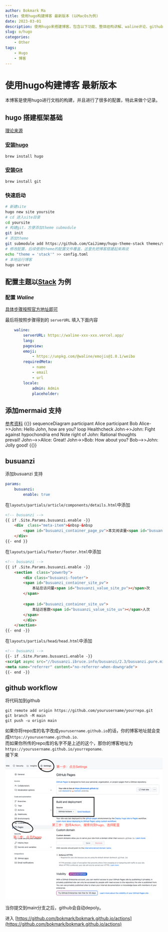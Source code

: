 ```yaml
---
author: Bokmark Ma
title: 使用hugo构建博客 最新版本 (以MacOs为例)
date: 2023-03-01
description: 使用hugo来搭建博客。包含以下功能、整体结构讲解、waline评论、github workflow自动输出、busuanzi页面阅读数量统计等。
slug: o/hugo
categories:
    - Other
tags:
    - Hugo
    - 博客 
---
```


# 使用hugo构建博客 最新版本

本博客是使用hugo进行文档的构建，并且进行了很多的配置，特此来做个记录。

## hugo 搭建框架基础
[理论来源](https://gohugo.io/getting-started/quick-start/)

### [安装hugo](https://gohugo.io/installation/)
```bash
brew install hugo
```

### [安装Git](https://git-scm.com/book/en/v2/Getting-Started-Installing-Git)
```bash
brew install git
```

### 快速启动
```bash
# 新建site
hugo new site yoursite
# cd 进入site目录
cd yoursite
# 构建git，方便添加theme submodule
git init
# 添加theme
git submodule add https://github.com/CaiJimmy/hugo-theme-stack themes/stack
# 修改配置，后续使用theme的配置文件覆盖，这里先把博客搭建起来再说
echo "theme = 'stack'" >> config.toml
# 本地运行博客
hugo server
```



## 配置主题以[Stack](https://github.com/CaiJimmy/hugo-theme-stack) 为例

### 配置 *Waline*
[具体步骤按照官方地址即可](https://waline.js.org/guide/get-started/#vercel-%E9%83%A8%E7%BD%B2-%E6%9C%8D%E5%8A%A1%E7%AB%AF)  

最后将按照步骤得到的 `serverURL` 填入下面内容
```yaml
    waline:
        serverURL: https://waline-xxx-xxx.vercel.app/
        lang:
        pageview:
        emoji:
            - https://unpkg.com/@waline/emojis@1.0.1/weibo
        requiredMeta:
            - name
            - email
            - url
        locale:
            admin: Admin
            placeholder:
```

## 添加mermaid 支持 
[参考资料](https://www.bodunhu.com/blog/posts/add-mermaid-to-hugo-with-dark-mode/)
{{<mermaid>}}
sequenceDiagram
    participant Alice
    participant Bob
    Alice->>John: Hello John, how are you?
    loop Healthcheck
        John->>John: Fight against hypochondria
    end
    Note right of John: Rational thoughts <br/>prevail!
    John-->>Alice: Great!
    John->>Bob: How about you?
    Bob-->>John: Jolly good!
{{</mermaid>}}

## busuanzi
添加busuanzi 支持
```yaml
params:
    busuanzi:
        enable: true
```
在`layouts/partials/article/components/details.html`中添加
```html
<!-- busuanzi -->
{{ if .Site.Params.busuanzi.enable -}}
    <div  class="meta-item">&nbsp·&nbsp
        <span id="busuanzi_container_page_pv">本文阅读量<span id="busuanzi_value_page_pv"></span>次</span>
    </div>
{{- end }}
```
在`layouts/partials/footer/footer.html`中添加
```html
<!-- busuanzi -->
{{ if .Site.Params.busuanzi.enable -}}
    <section  class="powerby">
        <div class="busuanzi-footer">
        <span id="busuanzi_container_site_pv">
            本站总访问量<span id="busuanzi_value_site_pv"></span>次
        </span>

        <span id="busuanzi_container_site_uv">
            本站访客数<span id="busuanzi_value_site_uv"></span>人次
        </span>
        </div>
    </section>
{{- end -}}
```

在`layouts/partials/head/head.html`中添加
```html
<!-- busuanzi -->
{{- if .Site.Params.busuanzi.enable -}}
<script async src="//busuanzi.ibruce.info/busuanzi/2.3/busuanzi.pure.mini.js"></script>
<meta name="referrer" content="no-referrer-when-downgrade">
{{- end -}}
```

## github workflow
将代码加到github
```git
git remote add origin https://github.com/yourusername/yourrepo.git
git branch -M main
git push -u origin main
```
如果你将repo库的名字改成`yourusername.github.io`的话，你的博客地址就会变成`https://yourusername.github.io`.  
而如果你所传的repo库的名字不是上述的这个，那你的博客地址为`https://yourusername.github.io/yourreponame`.  
接下来
![步骤](step.png)

当你提交到main分支之后，github会自动depoly。

进入 [https://github.com/bokmark/bokmark.github.io/actions](https://github.com/bokmark/bokmark.github.io/actions) 